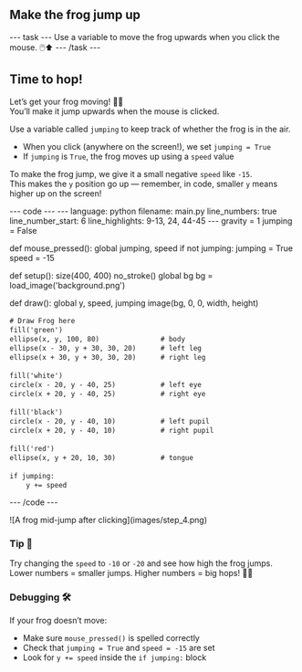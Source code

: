 <h2 class="c-project-heading--task">Make the frog jump up</h2>
--- task ---
Use a variable to move the frog upwards when you click the mouse. 🖱️⬆️
--- /task ---

<h2 class="c-project-heading--explainer">Time to hop!</h2>

Let’s get your frog moving! 🐸💨  
You’ll make it jump upwards when the mouse is clicked.

Use a variable called `jumping` to keep track of whether the frog is in the air.  
- When you click (anywhere on the screen!), we set `jumping = True`  
- If `jumping` is `True`, the frog moves up using a `speed` value

To make the frog jump, we give it a small negative `speed` like `-15`.  
This makes the `y` position go up — remember, in code, smaller `y` means higher up on the screen!

<div class="c-project-code">
--- code ---
---
language: python
filename: main.py
line_numbers: true
line_number_start: 6
line_highlights: 9-13, 24, 44-45
---
gravity = 1
jumping = False

def mouse_pressed():
    global jumping, speed
    if not jumping:
        jumping = True
        speed = -15


def setup():
    size(400, 400)
    no_stroke()
    global bg
    bg = load_image('background.png')


def draw():
    global y, speed, jumping
    image(bg, 0, 0, width, height)
    
    # Draw Frog here
    fill('green')
    ellipse(x, y, 100, 80)               # body
    ellipse(x - 30, y + 30, 30, 20)      # left leg
    ellipse(x + 30, y + 30, 30, 20)      # right leg

    fill('white')
    circle(x - 20, y - 40, 25)           # left eye
    circle(x + 20, y - 40, 25)           # right eye

    fill('black')
    circle(x - 20, y - 40, 10)           # left pupil
    circle(x + 20, y - 40, 10)           # right pupil

    fill('red')
    ellipse(x, y + 20, 10, 30)           # tongue

    if jumping:
        y += speed
--- /code ---
</div>

<div class="c-project-output">
![A frog mid-jump after clicking](images/step_4.png)
</div>

<div class="c-project-callout c-project-callout--tip">

### Tip 🧠

Try changing the `speed` to `-10` or `-20` and see how high the frog jumps. <br />
Lower numbers = smaller jumps. Higher numbers = big hops! 🐸🚀

</div>

<div class="c-project-callout c-project-callout--debug">

### Debugging 🛠️

If your frog doesn’t move:<br />
- Make sure `mouse_pressed()` is spelled correctly<br />
- Check that `jumping = True` and `speed = -15` are set<br />
- Look for `y += speed` inside the `if jumping:` block

</div>